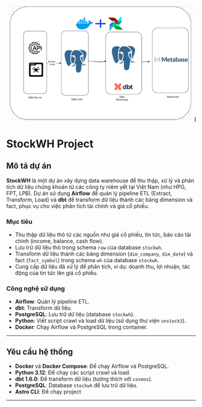 ![alt text](image.png)

# StockWH Project

## Mô tả dự án

**StockWH** là một dự án xây dựng data warehouse để thu thập, xử lý và phân tích dữ liệu chứng khoán từ các công ty niêm yết tại Việt Nam (như HPG, FPT, LPB). Dự án sử dụng **Airflow** để quản lý pipeline ETL (Extract, Transform, Load) và **dbt** để transform dữ liệu thành các bảng dimension và fact, phục vụ cho việc phân tích tài chính và giá cổ phiếu.

### Mục tiêu
- Thu thập dữ liệu thô từ các nguồn như giá cổ phiếu, tin tức, báo cáo tài chính (income, balance, cash flow).
- Lưu trữ dữ liệu thô trong schema `raw` của database `stockwh`.
- Transform dữ liệu thành các bảng dimension (`dim_company`, `dim_date`) và fact (`fact_symbol`) trong schema `wh` của database `stockwh`.
- Cung cấp dữ liệu đã xử lý để phân tích, ví dụ: doanh thu, lợi nhuận, tác động của tin tức lên giá cổ phiếu.

### Công nghệ sử dụng
- **Airflow**: Quản lý pipeline ETL.
- **dbt**: Transform dữ liệu.
- **PostgreSQL**: Lưu trữ dữ liệu (database `stockwh`).
- **Python**: Viết script crawl và load dữ liệu (sử dụng thư viện `vnstock3`).
- **Docker**: Chạy Airflow và PostgreSQL trong container.

---

## Yêu cầu hệ thống

- **Docker** và **Docker Compose**: Để chạy Airflow và PostgreSQL.
- **Python 3.12**: Để chạy các script crawl và load.
- **dbt 1.6.0**: Để transform dữ liệu (tương thích với `cosmos`).
- **PostgreSQL**: Database `stockwh` để lưu trữ dữ liệu.
- **Astro CLI**: Để chạy project

---
